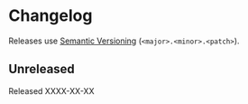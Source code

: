 # Changelog

Releases use [Semantic Versioning](https://semver.org/) (`<major>.<minor>.<patch>`).

## Unreleased

Released XXXX-XX-XX
